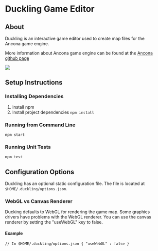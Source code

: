 # Duckling Game Editor

## About

Duckling is an interactive game editor used to create map files for the Ancona game engine.

More information about Ancona game engine can be found at the [Ancona github page](https://github.com/tlein/ancona)

![](http://i.imgur.com/n628Eeu.png)


## Setup Instructions

### Installing Dependencies

1. Install npm
2. Install project dependencies `npm install`

### Running from Command Line

`npm start`

### Running Unit Tests

`npm test`

## Configuration Options

Duckling has an optional static configuration file. The file is located at `$HOME/.duckling/options.json`.

### WebGL vs Canvas Renderer

Ducking defaults to WebGL for rendering the game map. Some graphics drivers have problems
with the WebGL renderer. You can use the canvas renderer by setting the "useWebGL" key to false.

#### Example
`
// In $HOME/.duckling/options.json
{
    "useWebGL" : false
}
`

